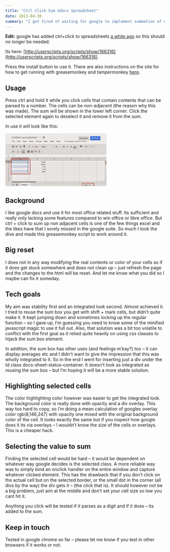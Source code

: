 ```yaml
---
title: "Ctrl Click Sum Gdocs Spreadsheet"
date: 2013-04-30
summary: "I got tired of waiting for google to implement summation of non adjacent cells in docs. Here’s a workaround for it in greasemonkey / tampermonkey"
---
```


**Edit:** google has added ctrl+click to spreadsheets [a while ago](https://productforums.google.com/forum/#!topic/docs/TUltIeMntog) so this should no longer be needed.

Its here: [http://userscripts.org/scripts/show/166316](http://userscripts.org/scripts/show/166316).

Press the install button to use it. There are also instructions on the site for how to get running with greasemonkey and tampermonkey [here](http://userscripts.org/about/installing).

## Usage
Press ctrl and hold it while you click cells that contain contents that can be parsed to a number. The cells can be non-adjacent (the reason why this was made). The sum will be shown in the lower left corner. Click the selected element again to deselect it and remove it from the sum.

In use it will look like this:

![Image of the awesomeness that is ctrl click sum](./ctrl-click-sum.jpg)

## Background
I like google docs and use it for most office related stuff. Its sufficient and really only lacking some features compared to win office or libre office. But ctrl + click to sum up non adjacent cells is one of the few things excel and the likes have that I sorely missed in the google suite. So much I took the dive and made this greasemonkey script to work around it.

## Big reset
I does not in any way modifying the real contents or color of your cells so if it does get stuck somewhere and does not clean up – just refresh the page and the changes to the html will be reset. And let me know what you did so I maybe can fix it someday.

## Tech goals
My aim was stability first and an integrated look second. Almost achieved it. I tried to reuse the sum box you get with shift + mark cells, but didn’t quite make it. It kept jumping down and sometimes locking up the regular function – so I gave up, I’m guessing you need to know some of the minified javascript magic to use it full out. Also, that solution was a bit too volatile to conflict with the first goal as it relied quite heavily on using css classes to hijack the sum box element.

In addition, the sum box has other uses (and feelings m’kay?) too – it can display averages etc and I didn’t want to give the impression that this was wholly integrated to it. So in the end I went for inserting just a div under the td class docs-sheet-status-container. It doesn’t look as integrated as reusing the sum box – but I’m hoping it will be a more stable solution.

## Highlighting selected cells
The color highlighting color however was easier to get the integrated look. The background color is really done with opacity and a div overlay. This way too hard to copy, so I’m doing a mean calculation of googles overlay color rgb(8,146,247) with opacity one mixed with the original background color of the cell. It looks exactly the same but if you inspect how google does it its via overlays – I wouldn’t know the size of the cells or overlays. This is a cheaper hack.

## Selecting the value to sum
Finding the selected cell would be hard – it would be dependent on whatever way google decides is the selected class. A more reliable way was to simply bind an onclick handler on the entire window and capture whatever clicked element. This has the drawback that if you don’t click on the actual cell but on the selected border, or the small dot in the corner (all divs by the way) the div gets it – (the click that is). It should however not be a big problem, just aim at the middle and don’t set your cell size so low you cant hit it.

Anything you click will be tested if it parses as a digit and if it does – its added to the sum.

## Keep in touch
Tested in google chrome so far – please let me know if you test in other browsers if it works or not.
